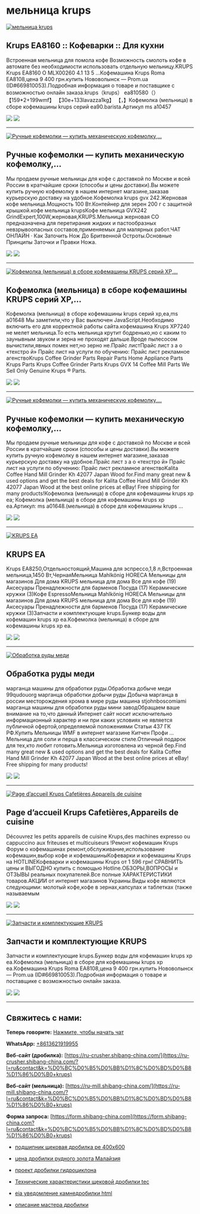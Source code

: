 # мельница krups

<a href="https://swt.shibang-china.com/?l=ru&img&k=%D0%BC%D0%B5%D0%BB%D1%8C%D0%BD%D0%B8%D1%86%D0%B0+krups" target="_blank">![мельница krups](http://static.shibang-china.com/all-800x300/848.jpg)</a>

## Krups EA8160 :: Кофеварки :: Для кухни
Встроенная мельница для помола кофе Возможность смолоть кофе в автомате без необходимости использовать отдельную мельницу.KRUPS Krups EA8160 O MLX00260 4.1 13 5 …Кофемашина Krups Roma EA8108,цена 9 400 грн.купить Нововолынск — Prom.ua (ID#669810053).Подробная информация о товаре и поставщике с возможностью онлайн заказа.krups（krups） ea810580（） 【159*2+199wmf】 【30e+133lavazza1kg】 【，】Кофемолка (мельница) в сборе кофемашины krups серий ea90.barista.Артикул ms a10457


<a href="https://whatsapp.shibangsoft.com/WhatsApp.php" target="_blank" title="WhatsApp">![](http://static.shibang-china.com/icon/whatsapp.png)</a> <a href="https://swt.shibang-china.com/?l=ru&icon&k=%D0%BC%D0%B5%D0%BB%D1%8C%D0%BD%D0%B8%D1%86%D0%B0+krups" target="_blank">![](http://static.shibang-china.com/icon/chat-ru.png)</a>

---

<a href="https://swt.shibang-china.com/?l=ru&img&k=%D0%BC%D0%B5%D0%BB%D1%8C%D0%BD%D0%B8%D1%86%D0%B0+krups" target="_blank">![Ручные кофемолки — купить механическую кофемолку,…](http://static.shibang-china.com/all-800x300/987.jpg)</a>

## Ручные кофемолки — купить механическую кофемолку,…
Мы продаем ручные мельницы для кофе с доставкой по Москве и всей России в кратчайшие сроки (способы и цены доставки).Вы можете купить ручную кофемолку в нашем интернет магазине,заказав курьерскую доставку на удобное.Кофемолка krups gvx 242.Жерновая кофе мельница.Мощность 100 Вт.Контейнер для зерен 200 г с защитной крышкой.кофе мельница krupsКофе мельница GVX242 GrindExpert,100W,жерновая,KRUPS.Мельница жерновая СО предназначена для перетирания жидких и пастообразных невзрывоопасных составов,применяемых для малярных работ.ЧАТ ОНЛАЙН&nbsp;&#0183;&#32;Как Заточить Нож До Бритвенной Остроты.Основные Принципы Заточки и Правки Ножа.


<a href="https://whatsapp.shibangsoft.com/WhatsApp.php" target="_blank" title="WhatsApp">![](http://static.shibang-china.com/icon/whatsapp.png)</a> <a href="https://swt.shibang-china.com/?l=ru&icon&k=%D0%BC%D0%B5%D0%BB%D1%8C%D0%BD%D0%B8%D1%86%D0%B0+krups" target="_blank">![](http://static.shibang-china.com/icon/chat-ru.png)</a>

---

<a href="https://swt.shibang-china.com/?l=ru&img&k=%D0%BC%D0%B5%D0%BB%D1%8C%D0%BD%D0%B8%D1%86%D0%B0+krups" target="_blank">![Кофемолка (мельница) в сборе кофемашины KRUPS серий XP,…](http://static.shibang-china.com/all-800x300/125.jpg)</a>

## Кофемолка (мельница) в сборе кофемашины KRUPS серий XP,…
Кофемолка (мельница) в сборе кофемашины krups серий xp,ea,ms a01648 Мы заметили,что у Вас выключен JavaScript.Необходимо включить его для корректной работы сайта.кофемашина Krups XP7240 не мелет мельница.То есть мельница крутит бодренько,но с каким то заунывным звуком и зерна не проходят дальше.Вроде пылесосом вычистили,явных помех нет,но зерно не.Прайс листПрайс лист з а о &#171;техстро й&#187; Прайс лист на услуги по обучению: Прайс лист рекламное агенствоKrups Coffee Grinder Parts Repair Parts Home Appliance Parts Krups Parts Krups Coffee Grinder Parts Krups GVX 14 Coffee Mill Parts We Sell Only Genuine Krups &#174; Parts.


<a href="https://whatsapp.shibangsoft.com/WhatsApp.php" target="_blank" title="WhatsApp">![](http://static.shibang-china.com/icon/whatsapp.png)</a> <a href="https://swt.shibang-china.com/?l=ru&icon&k=%D0%BC%D0%B5%D0%BB%D1%8C%D0%BD%D0%B8%D1%86%D0%B0+krups" target="_blank">![](http://static.shibang-china.com/icon/chat-ru.png)</a>

---

<a href="https://swt.shibang-china.com/?l=ru&img&k=%D0%BC%D0%B5%D0%BB%D1%8C%D0%BD%D0%B8%D1%86%D0%B0+krups" target="_blank">![Ручные кофемолки — купить механическую кофемолку,…](http://static.shibang-china.com/all-800x300/76.jpg)</a>

## Ручные кофемолки — купить механическую кофемолку,…
Мы продаем ручные мельницы для кофе с доставкой по Москве и всей России в кратчайшие сроки (способы и цены доставки).Вы можете купить ручную кофемолку в нашем интернет магазине,заказав курьерскую доставку на удобное.Прайс лист з а о &#171;техстро й&#187; Прайс лист на услуги по обучению: Прайс лист рекламное агенствоKalita Coffee Hand Mill Grinder Kh 42077 Japan Wood for.Find many great new &amp; used options and get the best deals for Kalita Coffee Hand Mill Grinder Kh 42077 Japan Wood at the best online prices at eBay! Free shipping for many products!Кофемолка (мельница) в сборе для кофемашины krups xp ea; Кофемолка (мельница) в сборе для кофемашины krups xp ea.Артикул: ms a01648.(мельница) в сборе для кофемашины krups …


<a href="https://whatsapp.shibangsoft.com/WhatsApp.php" target="_blank" title="WhatsApp">![](http://static.shibang-china.com/icon/whatsapp.png)</a> <a href="https://swt.shibang-china.com/?l=ru&icon&k=%D0%BC%D0%B5%D0%BB%D1%8C%D0%BD%D0%B8%D1%86%D0%B0+krups" target="_blank">![](http://static.shibang-china.com/icon/chat-ru.png)</a>

---

<a href="https://swt.shibang-china.com/?l=ru&img&k=%D0%BC%D0%B5%D0%BB%D1%8C%D0%BD%D0%B8%D1%86%D0%B0+krups" target="_blank">![KRUPS EA](http://static.shibang-china.com/all-800x300/164.jpg)</a>

## KRUPS EA
Krups EA8250,Отдельностоящий,Машина для эспрессо,1,8 л,Встроенная мельница,1450 Вт,ЧернаяМельница Mahlk&#246;nig HORECA Мельницы для магазинов Для дома KRUPS мельница для дома Все для кофе (19) Аксесуары Пренадлежности для барменов Посуда (17) Керамические кружки (3)Кофе EspressoМельница Mahlk&#246;nig HORECA Мельницы для магазинов Для дома KRUPS мельница для дома Все для кофе (19) Аксесуары Пренадлежности для барменов Посуда (17) Керамические кружки (3)Запчасти и комплектующие krups.Бункер воды для кофемашин krups xp ea.Кофемолка (мельница) в сборе для кофемашины krups xp ea.


<a href="https://whatsapp.shibangsoft.com/WhatsApp.php" target="_blank" title="WhatsApp">![](http://static.shibang-china.com/icon/whatsapp.png)</a> <a href="https://swt.shibang-china.com/?l=ru&icon&k=%D0%BC%D0%B5%D0%BB%D1%8C%D0%BD%D0%B8%D1%86%D0%B0+krups" target="_blank">![](http://static.shibang-china.com/icon/chat-ru.png)</a>

---

<a href="https://swt.shibang-china.com/?l=ru&img&k=%D0%BC%D0%B5%D0%BB%D1%8C%D0%BD%D0%B8%D1%86%D0%B0+krups" target="_blank">![Обработка руды меди](http://static.shibang-china.com/all-800x300/1171.jpg)</a>

## Обработка руды меди
марганца машины для обработки руды.Обработка добыче меди 99qudouorg марганца обработки добычи руды Добыча марганца в россии месторождения хрома в мире руды машина stjohnboscomiami марганца машины для обработки руды мини заводОбращаем ваше внимание на то,что данный Интернет сайт носит исключительно информационный характер и ни при каких условиях не является публичной офертой,определяемой положениями Статьи 437 ГК РФ.Купить Мельницы WMF в интернет магазине Китчен Профи …Мельница для соли и перца в классическом стиле.Отличный подарок для тех,кто любит готовить.Мельница изготовлена из черной бер.Find many great new &amp; used options and get the best deals for Kalita Coffee Hand Mill Grinder Kh 42077 Japan Wood at the best online prices at eBay! Free shipping for many products!


<a href="https://whatsapp.shibangsoft.com/WhatsApp.php" target="_blank" title="WhatsApp">![](http://static.shibang-china.com/icon/whatsapp.png)</a> <a href="https://swt.shibang-china.com/?l=ru&icon&k=%D0%BC%D0%B5%D0%BB%D1%8C%D0%BD%D0%B8%D1%86%D0%B0+krups" target="_blank">![](http://static.shibang-china.com/icon/chat-ru.png)</a>

---

<a href="https://swt.shibang-china.com/?l=ru&img&k=%D0%BC%D0%B5%D0%BB%D1%8C%D0%BD%D0%B8%D1%86%D0%B0+krups" target="_blank">![Page d’accueil Krups Cafeti&#232;res,Appareils de cuisine](http://static.shibang-china.com/all-800x300/1236.jpg)</a>

## Page d’accueil Krups Cafeti&#232;res,Appareils de cuisine
D&#233;couvrez les petits appareils de cuisine Krups,des machines expresso ou cappuccino aux friteuses et multicuiseurs !Ремонт кофемашин Krups Форум о кофемашинах ремонт,обслуживание,использование кофемашин,выбор кофе и кофемашиныКофеварки и кофемашины Krups на HOTLINEКофеварки и кофемашины Krups от 1 596 грн! СРАВНИТЬ цены и ВЫГОДНО купить с помощью Hotline.ОБЗОРЫ,ВОПРОСЫ и ОТЗЫВЫ реальных покупателей.Все полные ХАРАКТЕРИСТИКИ товаров.АКЦИИ от интернет магазинов Украины.Виды кофе являются следующими: молотый кофе,кофе в зернах,капсулах и таблетках (также называемым


<a href="https://whatsapp.shibangsoft.com/WhatsApp.php" target="_blank" title="WhatsApp">![](http://static.shibang-china.com/icon/whatsapp.png)</a> <a href="https://swt.shibang-china.com/?l=ru&icon&k=%D0%BC%D0%B5%D0%BB%D1%8C%D0%BD%D0%B8%D1%86%D0%B0+krups" target="_blank">![](http://static.shibang-china.com/icon/chat-ru.png)</a>

---

<a href="https://swt.shibang-china.com/?l=ru&img&k=%D0%BC%D0%B5%D0%BB%D1%8C%D0%BD%D0%B8%D1%86%D0%B0+krups" target="_blank">![Запчасти и комплектующие KRUPS](http://static.shibang-china.com/all-800x300/340.jpg)</a>

## Запчасти и комплектующие KRUPS
Запчасти и комплектующие krups.Бункер воды для кофемашин krups xp ea.Кофемолка (мельница) в сборе для кофемашины krups xp ea.Кофемашина Krups Roma EA8108,цена 9 400 грн.купить Нововолынск — Prom.ua (ID#669810053).Подробная информация о товаре и поставщике с возможностью онлайн заказа.

<a href="https://whatsapp.shibangsoft.com/WhatsApp.php" target="_blank" title="WhatsApp">![](http://static.shibang-china.com/icon/whatsapp.png)</a> <a href="https://swt.shibang-china.com/?l=ru&icon&k=%D0%BC%D0%B5%D0%BB%D1%8C%D0%BD%D0%B8%D1%86%D0%B0+krups" target="_blank">![](http://static.shibang-china.com/icon/chat-ru.png)</a>

---
## Свяжитесь с нами:

**Теперь говорите:** [Нажмите, чтобы начать чат](https://swt.shibang-china.com?l=ru&contact&k=%D0%BC%D0%B5%D0%BB%D1%8C%D0%BD%D0%B8%D1%86%D0%B0+krups)

**WhatsApp:**  [+8613621919955](https://whatsapp.shibangsoft.com/WhatsApp.php)

**Веб-сайт (дробилка):** [https://ru-crusher.shibang-china.com/](https://ru-crusher.shibang-china.com/?l=ru&contact&k=%D0%BC%D0%B5%D0%BB%D1%8C%D0%BD%D0%B8%D1%86%D0%B0+krups)

**Веб-сайт (мельница):** [https://ru-mill.shibang-china.com/](https://ru-mill.shibang-china.com/?l=ru&contact&k=%D0%BC%D0%B5%D0%BB%D1%8C%D0%BD%D0%B8%D1%86%D0%B0+krups)

**Форма запроса:** [https://form.shibang-china.com](https://form.shibang-china.com?l=ru&contact&k=%D0%BC%D0%B5%D0%BB%D1%8C%D0%BD%D0%B8%D1%86%D0%B0+krups)

* [подшипник щековая дробилка pe 400x600](../133/%D0%BF%D0%BE%D0%B4%D1%88%D0%B8%D0%BF%D0%BD%D0%B8%D0%BA%20%D1%89%D0%B5%D0%BA%D0%BE%D0%B2%D0%B0%D1%8F%20%D0%B4%D1%80%D0%BE%D0%B1%D0%B8%D0%BB%D0%BA%D0%B0%20pe%20400x600.md)

* [цена дробилки рудного золота Малайзия](../132/%D1%86%D0%B5%D0%BD%D0%B0%20%D0%B4%D1%80%D0%BE%D0%B1%D0%B8%D0%BB%D0%BA%D0%B8%20%D1%80%D1%83%D0%B4%D0%BD%D0%BE%D0%B3%D0%BE%20%D0%B7%D0%BE%D0%BB%D0%BE%D1%82%D0%B0%20%D0%9C%D0%B0%D0%BB%D0%B0%D0%B9%D0%B7%D0%B8%D1%8F.md)

* [проект дробилки гидроциклона](../132/%D0%BF%D1%80%D0%BE%D0%B5%D0%BA%D1%82%20%D0%B4%D1%80%D0%BE%D0%B1%D0%B8%D0%BB%D0%BA%D0%B8%20%D0%B3%D0%B8%D0%B4%D1%80%D0%BE%D1%86%D0%B8%D0%BA%D0%BB%D0%BE%D0%BD%D0%B0.md)

* [Технические характеристики щековой дробилки tec](../131/%D0%A2%D0%B5%D1%85%D0%BD%D0%B8%D1%87%D0%B5%D1%81%D0%BA%D0%B8%D0%B5%20%D1%85%D0%B0%D1%80%D0%B0%D0%BA%D1%82%D0%B5%D1%80%D0%B8%D1%81%D1%82%D0%B8%D0%BA%D0%B8%20%D1%89%D0%B5%D0%BA%D0%BE%D0%B2%D0%BE%D0%B9%20%D0%B4%D1%80%D0%BE%D0%B1%D0%B8%D0%BB%D0%BA%D0%B8%20tec.md)

* [eia уведомление камнедробилки html](../133/eia%20%D1%83%D0%B2%D0%B5%D0%B4%D0%BE%D0%BC%D0%BB%D0%B5%D0%BD%D0%B8%D0%B5%20%D0%BA%D0%B0%D0%BC%D0%BD%D0%B5%D0%B4%D1%80%D0%BE%D0%B1%D0%B8%D0%BB%D0%BA%D0%B8%20html.md)

* [описание мастера дробилки](../131/%D0%BE%D0%BF%D0%B8%D1%81%D0%B0%D0%BD%D0%B8%D0%B5%20%D0%BC%D0%B0%D1%81%D1%82%D0%B5%D1%80%D0%B0%20%D0%B4%D1%80%D0%BE%D0%B1%D0%B8%D0%BB%D0%BA%D0%B8.md)